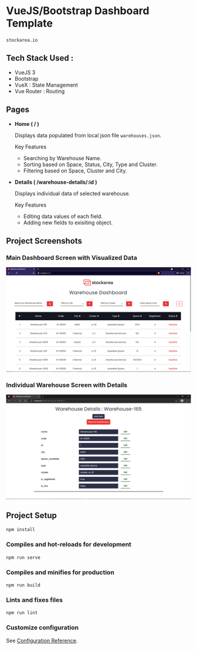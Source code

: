 # VueJS/Bootstrap Dashboard Template

`stockarea.io`

## Tech Stack Used :

- VueJS 3
- Bootstrap
- VueX : State Management
- Vue Router : Routing

## Pages

- <b>Home ( / )</b>

  Displays data populated from local json file `warehouses.json`.

  Key Features

  - Searching by Warehouse Name.
  - Sorting based on Space, Status, City, Type and Cluster.
  - Filtering based on Space, Cluster and City.

- <b>Details ( /warehouse-details/:id )</b>

  Displays individual data of selected warehouse.

  Key Features

  - Editing data values of each field.
  - Adding new fields to exisiting object.

## Project Screenshots

<h3>Main Dashboard Screen with Visualized Data</h3>
<img src="./public/dash.png" alt="Dashboard Image">

<h3>Individual Warehouse Screen with Details</h3>
<img src="./public/detail.png" alt="Details Image">


## Project Setup

```
npm install
```

### Compiles and hot-reloads for development
```
npm run serve
```

### Compiles and minifies for production
```
npm run build
```

### Lints and fixes files
```
npm run lint
```

### Customize configuration
See [Configuration Reference](https://cli.vuejs.org/config/).


